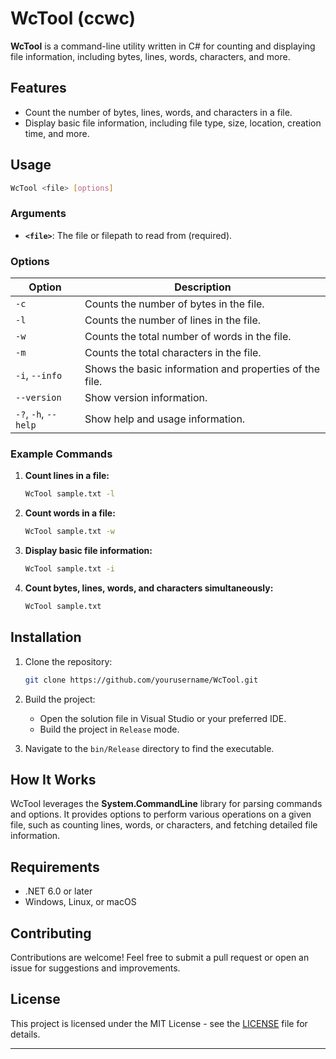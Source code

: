 
# WcTool (ccwc)

**WcTool** is a command-line utility written in C# for counting and displaying file information, including bytes, lines, words, characters, and more.

## Features

- Count the number of bytes, lines, words, and characters in a file.
- Display basic file information, including file type, size, location, creation time, and more.

## Usage

```bash
WcTool <file> [options]
```

### Arguments

- **`<file>`**: The file or filepath to read from (required).

### Options

| Option           | Description                                                        |
|------------------|--------------------------------------------------------------------|
| `-c`             | Counts the number of bytes in the file.                           |
| `-l`             | Counts the number of lines in the file.                           |
| `-w`             | Counts the total number of words in the file.                     |
| `-m`             | Counts the total characters in the file.                          |
| `-i`, `--info`   | Shows the basic information and properties of the file.           |
| `--version`      | Show version information.                                         |
| `-?`, `-h`, `--help` | Show help and usage information.                              |

### Example Commands

1. **Count lines in a file:**
   ```bash
   WcTool sample.txt -l
   ```

2. **Count words in a file:**
   ```bash
   WcTool sample.txt -w
   ```

3. **Display basic file information:**
   ```bash
   WcTool sample.txt -i
   ```

4. **Count bytes, lines, words, and characters simultaneously:**
   ```bash
   WcTool sample.txt
   ```

## Installation

1. Clone the repository:
   ```bash
   git clone https://github.com/yourusername/WcTool.git
   ```
2. Build the project:
   - Open the solution file in Visual Studio or your preferred IDE.
   - Build the project in `Release` mode.

3. Navigate to the `bin/Release` directory to find the executable.

## How It Works

WcTool leverages the **System.CommandLine** library for parsing commands and options. It provides options to perform various operations on a given file, such as counting lines, words, or characters, and fetching detailed file information.

## Requirements

- .NET 6.0 or later
- Windows, Linux, or macOS

## Contributing

Contributions are welcome! Feel free to submit a pull request or open an issue for suggestions and improvements.

## License

This project is licensed under the MIT License - see the [LICENSE](LICENSE) file for details.


---
